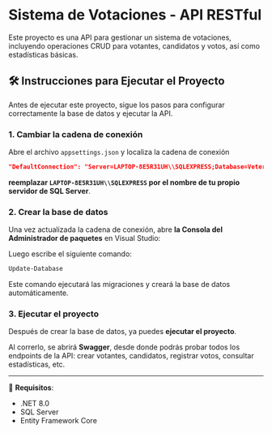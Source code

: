
#  Sistema de Votaciones - API RESTful

Este proyecto es una API para gestionar un sistema de votaciones, incluyendo operaciones CRUD para votantes, candidatos y votos, así como estadísticas básicas.

## 🛠️ Instrucciones para Ejecutar el Proyecto

Antes de ejecutar este proyecto, sigue los pasos  para configurar correctamente la base de datos y ejecutar la API.

### 1. Cambiar la cadena de conexión

Abre el archivo `appsettings.json` y localiza la cadena de conexión 

```json
"DefaultConnection": "Server=LAPTOP-8E5R31UH\\SQLEXPRESS;Database=Veterinaria;Trusted_Connection=True;TrustServerCertificate=True;"
```

 **reemplazar `LAPTOP-8E5R31UH\\SQLEXPRESS` por el nombre de tu propio servidor de SQL Server**. 

### 2. Crear la base de datos

Una vez actualizada la cadena de conexión, abre **la Consola del Administrador de paquetes** en Visual Studio:

Luego escribe el siguiente comando:

```powershell
Update-Database
```

Este comando ejecutará las migraciones y creará la base de datos automáticamente.

### 3. Ejecutar el proyecto

Después de crear la base de datos, ya puedes **ejecutar el proyecto**.

Al correrlo, se abrirá **Swagger**, desde donde podrás probar todos los endpoints de la API: crear votantes, candidatos, registrar votos, consultar estadísticas, etc.

---

📌 **Requisitos**:
- .NET 8.0
- SQL Server
- Entity Framework Core

